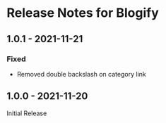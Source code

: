 # Release Notes for Blogify

## 1.0.1 - 2021-11-21
### Fixed
- Removed double backslash on category link 

## 1.0.0 - 2021-11-20

Initial Release